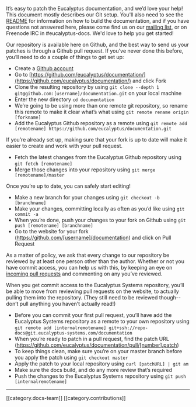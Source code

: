 It’s easy to patch the Eucalyptus documentation, and we’d love your help! This document mostly describes our Git setup. You'll also need to see the [README](https://github.com/eucalyptus/documentation/blob/master/README) for information on how to build the documentation, and if you have questions not answered here, please come find us on our [mailing list](http://lists.eucalyptus.com/cgi-bin/mailman/listinfo/documentation), or on Freenode IRC in #eucalyptus-docs. We'd love to help you get started!

Our repository is available here on Github, and the best way to send us your patches is through a Github pull request. If you’ve never done this before, you’ll need to do a couple of things to get set up:
* Create a [Github account](https://github.com/plans)
* Go to [https://github.com/eucalyptus/documentation/](https://github.com/eucalyptus/documentation/) and click Fork
* Clone the resulting repository by using ``git clone --depth 1 git@github.com:[username]/documentation.git`` on your local machine
* Enter the new directory ``cd documentation``
* We’re going to be using more than one remote git repository, so rename this remote to make it clear what’s what using ``git remote rename origin [forkname]``
* Add the Eucalyptus Github repository as a remote using ``git remote add [remotename] https://github.com/eucalyptus/documentation.git``

If you’re already set up, making sure that your fork is up to date will make it easier to create and work with your pull request.
* Fetch the latest changes from the Eucalyptus Github repository using ``git fetch [remotename]``
* Merge those changes into your repository using ``git merge [remotename]/master``

Once you’re up to date, you can safely start editing!
* Make a new branch for your changes using ``git checkout -b [branchname]``
* Make your changes, committing locally as often as you’d like using ``git commit -a``
* When you’re done, push your changes to your fork on Github using ``git push [remotename] [branchname]``
* Go to the website for your fork (https://github.com/[username]/documentation) and click on Pull Request

As a matter of policy, we ask that every change to our repository be reviewed by at least one person other than the author. Whether or not you have commit access, you can help us with this, by keeping an eye on [incoming pull requests](https://github.com/eucalyptus/documentation/pulls) and commenting on any you’ve reviewed. 

When you get commit access to the Eucalyptus Systems repository, you’ll be able to move from reviewing pull requests on the website, to actually pulling them into the repository. (They still need to be reviewed though--don’t pull anything you haven’t actually read!)

* Before you can commit your first pull request, you’ll have add the Eucalyptus Systems repository as a remote to your own repository using ``git remote add [internalremotename] git+ssh://repo-docs@git.eucalyptus-systems.com/documentation``
* When you’re ready to patch in a pull request, find the patch URL (https://github.com/eucalyptus/documentation/pull/[number].patch)
* To keep things clean, make sure you’re on your master branch before you apply the patch using ``git checkout master``
* Apply the patch to your local repository using ``curl [patchURL] | git am``
* Make sure the docs build, and do any more review that’s required
* Push the changes to the Eucalyptus Systems repository using ``git push [internalremotename]``

*****

[[category.docs-team]]
[[category.contributions]]